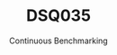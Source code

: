---
layout: docu
title: DSQ035
subtitle: Continuous Benchmarking
selected: TPC-DS
expanded: Benchmarking
benchmark: /individual_results/DSQ035.html
---